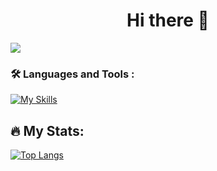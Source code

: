  <h1 align="center">
  Hi there 👋
</h1>

![](https://komarev.com/ghpvc/?username=krisstopher15)

<link rel="stylesheet" href="https://cdn.jsdelivr.net/gh/devicons/devicon@v2.15.1/devicon.min.css">

### :hammer_and_wrench: Languages and Tools :
[![My Skills](https://skillicons.dev/icons?i=rust,actix,c,ts,react,nodejs,postgres,jest,neovim,html,css,tailwind)](https://skillicons.dev)

## :fire: My Stats:
[![Top Langs](https://github-readme-stats.vercel.app/api/top-langs/?username=krist15&count=8&theme=dark&layout=donut&hide=html,css)](https://github.com/anuraghazra/github-readme-stats)
